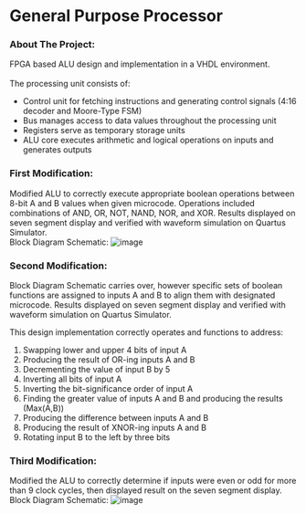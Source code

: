 # General Purpose Processor

### About The Project:
FPGA based ALU design and implementation in a VHDL environment.
<br />
<br />
The processing unit consists of: 
- Control unit for fetching instructions and generating control signals (4:16 decoder and Moore-Type FSM)
- Bus manages access to data values throughout the processing unit
- Registers serve as temporary storage units
- ALU core executes arithmetic and logical operations on inputs and generates outputs

### First Modification:
Modified ALU to correctly execute appropriate boolean operations between 8-bit A and B values when given microcode.
Operations included combinations of AND, OR, NOT, NAND, NOR, and XOR. Results displayed on seven segment display and verified with waveform simulation on Quartus Simulator.
<br />
Block Diagram Schematic:
![image](https://github.com/stevenkhou/GeneralPurposeProcessor/assets/131317174/9e5b194f-155a-4dbf-bb37-826f3dada788)

### Second Modification:
Block Diagram Schematic carries over, however specific sets of boolean functions are assigned to inputs A and B to align them with designated microcode. Results displayed on seven segment display and verified with waveform simulation on Quartus Simulator.

This design implementation correctly operates and functions to address:
1. Swapping lower and upper 4 bits of input A
2. Producing the result of OR-ing inputs A and B
3. Decrementing the value of input B by 5
4. Inverting all bits of input A
5. Inverting the bit-significance order of input A
6. Finding the greater value of inputs A and B and producing the results (Max(A,B))
7. Producing the difference between inputs A and B
8. Producing the result of XNOR-ing inputs A and B
9. Rotating input B to the left by three bits

### Third Modification: 
Modified the ALU to correctly determine if inputs were even or odd for more than 9 clock cycles, then displayed result on the seven segment display.
<br />
Block Diagram Schematic:
![image](https://github.com/stevenkhou/GeneralPurposeProcessor/assets/131317174/d12b896f-d2ce-4454-b421-6c5052a5708c)


